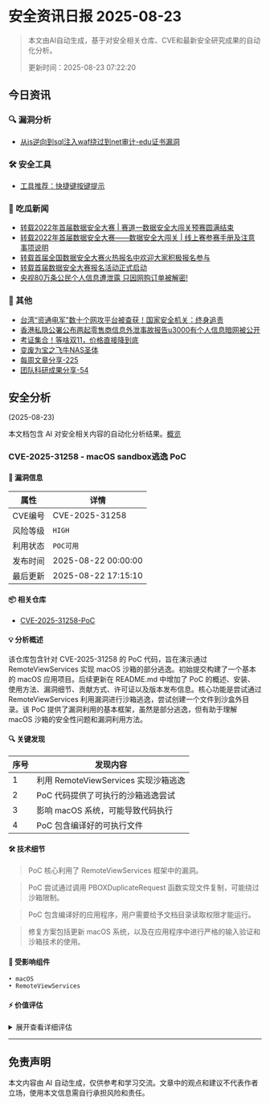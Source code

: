 
# 安全资讯日报 2025-08-23

> 本文由AI自动生成，基于对安全相关仓库、CVE和最新安全研究成果的自动化分析。
> 
> 更新时间：2025-08-23 07:22:20

<!-- more -->

## 今日资讯

### 🔍 漏洞分析

* [从js逆向到sql注入waf绕过到net审计-edu证书漏洞](https://mp.weixin.qq.com/s?__biz=MzU3Mjk2NDU2Nw==&mid=2247494171&idx=1&sn=0d589d01dfbb068e53f9ad9c22676d7a)

### 🛠️ 安全工具

* [工具推荐：快捷键按键提示](https://mp.weixin.qq.com/s?__biz=Mzk0MTI4NTIzNQ==&mid=2247494698&idx=1&sn=cb32fc36d3a8cfea2ce900f99279c4a2)

### 🍉 吃瓜新闻

* [转载2022年首届数据安全大赛 | 赛道一数据安全大闯关预赛圆满结束](https://mp.weixin.qq.com/s?__biz=Mzk0NTU0ODc0Nw==&mid=2247493673&idx=1&sn=87221157c7317e1af6dcf23d3e3c34d8)
* [转载2022年首届数据安全大赛——数据安全大闯关 | 线上赛参赛手册及注意事项说明](https://mp.weixin.qq.com/s?__biz=Mzk0NTU0ODc0Nw==&mid=2247493673&idx=2&sn=7ac727fccbdac1bb8114ff0ddf5b6515)
* [转载首届全国数据安全大赛火热报名中欢迎大家积极报名参与](https://mp.weixin.qq.com/s?__biz=Mzk0NTU0ODc0Nw==&mid=2247493673&idx=3&sn=a9ad5705d8ec78217b21ce1810033957)
* [转载首届数据安全大赛报名活动正式启动](https://mp.weixin.qq.com/s?__biz=Mzk0NTU0ODc0Nw==&mid=2247493673&idx=4&sn=1bd5a34ba863d9bed32cad73bb5c2ed5)
* [央视80万条公民个人信息遭泄露 只因网购订单被解密!](https://mp.weixin.qq.com/s?__biz=MzkxNTI2NTQxOA==&mid=2247498624&idx=1&sn=cd8235268c2bba63b7330d430273daca)

### 📌 其他

* [台湾“资通电军”数十个网攻平台被查获！国家安全机关：终身追责](https://mp.weixin.qq.com/s?__biz=MzkxNTI2NTQxOA==&mid=2247498624&idx=2&sn=79b21ab92b5f1fd51597796fa7154d8c)
* [香港私隐公署公布两起零售商信息外泄事故报告u3000有个人信息暗网被公开](https://mp.weixin.qq.com/s?__biz=MzkxNTI2NTQxOA==&mid=2247498624&idx=3&sn=a1a69e77758dbdb0e2feaae33f783ef0)
* [考证集合！等啥双11，价格直接降到底](https://mp.weixin.qq.com/s?__biz=MzU4NDExNDQwNA==&mid=2247490363&idx=1&sn=9509f0a3334d87dd302d8ee9ff309044)
* [变废为宝之飞牛NAS圣体](https://mp.weixin.qq.com/s?__biz=Mzk0MTI4NTIzNQ==&mid=2247494736&idx=1&sn=6b7dd764ed2061119a40bd5203402e74)
* [每周文章分享-225](https://mp.weixin.qq.com/s?__biz=MzI1MTQwMjYwNA==&mid=2247502349&idx=1&sn=edf41fca8fce5091c9b7b4e34ac2f90d)
* [团队科研成果分享-54](https://mp.weixin.qq.com/s?__biz=MzI1MTQwMjYwNA==&mid=2247502333&idx=1&sn=7bf6f5d15cd2237f9183d3f54c251017)

## 安全分析
(2025-08-23)

本文档包含 AI 对安全相关内容的自动化分析结果。[概览](https://blog.897010.xyz/c/today)


### CVE-2025-31258 - macOS sandbox逃逸 PoC

#### 📌 漏洞信息

| 属性 | 详情 |
|------|------|
| CVE编号 | CVE-2025-31258 |
| 风险等级 | `HIGH` |
| 利用状态 | `POC可用` |
| 发布时间 | 2025-08-22 00:00:00 |
| 最后更新 | 2025-08-22 17:15:10 |

#### 📦 相关仓库

- [CVE-2025-31258-PoC](https://github.com/BODE987/CVE-2025-31258-PoC)

#### 💡 分析概述

该仓库包含针对 CVE-2025-31258 的 PoC 代码，旨在演示通过 RemoteViewServices 实现 macOS 沙箱的部分逃逸。初始提交构建了一个基本的 macOS 应用项目。后续更新在 README.md 中增加了 PoC 的概述、安装、使用方法、漏洞细节、贡献方式、许可证以及版本发布信息。核心功能是尝试通过 RemoteViewServices 利用漏洞进行沙箱逃逸，尝试创建一个文件到沙盒外目录。该 PoC 提供了漏洞利用的基本框架，虽然是部分逃逸，但有助于理解 macOS 沙箱的安全性问题和漏洞利用方法。

#### 🔍 关键发现

| 序号 | 发现内容 |
|------|----------|
| 1 | 利用 RemoteViewServices 实现沙箱逃逸 |
| 2 | PoC 代码提供了可执行的沙箱逃逸尝试 |
| 3 | 影响 macOS 系统，可能导致代码执行 |
| 4 | PoC 包含编译好的可执行文件 |

#### 🛠️ 技术细节

> PoC 核心利用了 RemoteViewServices 框架中的漏洞。

> PoC 尝试通过调用 PBOXDuplicateRequest 函数实现文件复制，可能绕过沙箱限制。

> PoC 包含编译好的应用程序，用户需要给予文档目录读取权限才能运行。

> 修复方案包括更新 macOS 系统，以及在应用程序中进行严格的输入验证和沙箱技术的使用。


#### 🎯 受影响组件

```
• macOS
• RemoteViewServices
```

#### ⚡ 价值评估

<details>
<summary>展开查看详细评估</summary>

该PoC提供了可运行的代码，尝试绕过macOS沙箱，虽然是部分逃逸，但验证了漏洞的存在和可利用性。并且该漏洞影响macOS系统，存在潜在的任意代码执行风险，具有一定的研究和实际价值。
</details>

---


## 免责声明
本文内容由 AI 自动生成，仅供参考和学习交流。文章中的观点和建议不代表作者立场，使用本文信息需自行承担风险和责任。

